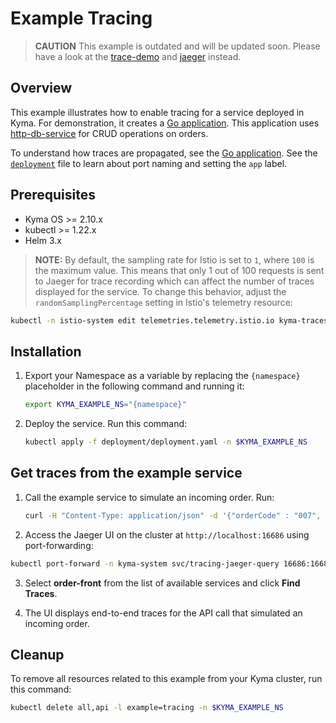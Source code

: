 # Example Tracing

>**CAUTION** This example is outdated and will be updated soon. Please have a look at the [trace-demo](./../trace-demo/) and [jaeger](./../jaeger/) instead.

## Overview

This example illustrates how to enable tracing for a service deployed in Kyma. For demonstration, it creates a [Go application](src/order-front.go). This application uses [http-db-service](../http-db-service) for CRUD operations on orders.

To understand how traces are propagated, see the [Go application](src/order-front.go). See the [`deployment`](deployment/deployment.yaml) file to learn about port naming and setting the `app` label.

## Prerequisites

- Kyma OS >= 2.10.x
- kubectl >= 1.22.x
- Helm 3.x

>**NOTE:** By default, the sampling rate for Istio is set to `1`, where `100` is the maximum value. This means that only 1 out of 100 requests is sent to Jaeger for trace recording which can affect the number of traces displayed for the service. To change this behavior, adjust the `randomSamplingPercentage` setting in Istio's telemetry resource:
```bash
kubectl -n istio-system edit telemetries.telemetry.istio.io kyma-traces
```

## Installation

1. Export your Namespace as a variable by replacing the `{namespace}` placeholder in the following command and running it:

    ```bash
    export KYMA_EXAMPLE_NS="{namespace}"
    ```

2. Deploy the service. Run this command:

    ```bash
    kubectl apply -f deployment/deployment.yaml -n $KYMA_EXAMPLE_NS
    ```

## Get traces from the example service

1. Call the example service to simulate an incoming order. Run:

    ```bash
    curl -H "Content-Type: application/json" -d '{"orderCode" : "007", "orderPrice" : 12.0}' https://order-front-api.{YOUR_CLUSTER_DOMAIN}/orders
    ```

2. Access the Jaeger UI on the cluster at `http://localhost:16686` using port-forwarding:
```bash
kubectl port-forward -n kyma-system svc/tracing-jaeger-query 16686:16686
```

3. Select **order-front** from the list of available services and click **Find Traces**.

4. The UI displays end-to-end traces for the API call that simulated an incoming order.


## Cleanup

To remove all resources related to this example from your Kyma cluster, run this command:

```bash
kubectl delete all,api -l example=tracing -n $KYMA_EXAMPLE_NS
```
